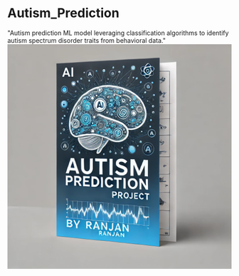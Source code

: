 # Autism_Prediction
 "Autism prediction ML model leveraging classification algorithms to identify autism spectrum disorder traits from behavioral data."
<img src="https://github.com/rpjinu/Autism_Prediction/blob/main/autism_prediction_image.png" width=800>
